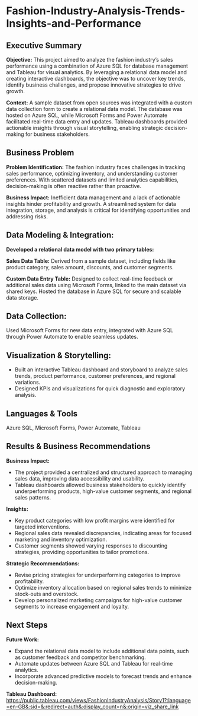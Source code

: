 # Fashion-Industry-Analysis-Trends-Insights-and-Performance

## **Executive Summary**
**Objective:**
This project aimed to analyze the fashion industry’s sales performance using a combination of Azure SQL for database management and Tableau for visual analytics. By leveraging a relational data model and creating interactive dashboards, the objective was to uncover key trends, identify business challenges, and propose innovative strategies to drive growth.

**Context:** 
A sample dataset from open sources was integrated with a custom data collection form to create a relational data model. The database was hosted on Azure SQL, while Microsoft Forms and Power Automate facilitated real-time data entry and updates. Tableau dashboards provided actionable insights through visual storytelling, enabling strategic decision-making for business stakeholders.

## **Business Problem**
**Problem Identification:**
The fashion industry faces challenges in tracking sales performance, optimizing inventory, and understanding customer preferences. With scattered datasets and limited analytics capabilities, decision-making is often reactive rather than proactive.

**Business Impact:**
Inefficient data management and a lack of actionable insights hinder profitability and growth. A streamlined system for data integration, storage, and analysis is critical for identifying opportunities and addressing risks.

## **Data Modeling & Integration:**

**Developed a relational data model with two primary tables:**

**Sales Data Table:** 
Derived from a sample dataset, including fields like product category, sales amount, discounts, and customer segments.

**Custom Data Entry Table:** 
Designed to collect real-time feedback or additional sales data using Microsoft Forms, linked to the main dataset via shared keys.
Hosted the database in Azure SQL for secure and scalable data storage.

## **Data Collection:**

Used Microsoft Forms for new data entry, integrated with Azure SQL through Power Automate to enable seamless updates.

## **Visualization & Storytelling:**

* Built an interactive Tableau dashboard and storyboard to analyze sales trends, product performance, customer preferences, and regional variations.
* Designed KPIs and visualizations for quick diagnostic and exploratory analysis.

## **Languages & Tools**
Azure SQL, Microsoft Forms, Power Automate, Tableau

## **Results & Business Recommendations**
**Business Impact:**

* The project provided a centralized and structured approach to managing sales data, improving data accessibility and usability.
* Tableau dashboards allowed business stakeholders to quickly identify underperforming products, high-value customer segments, and regional sales patterns.

**Insights:**

* Key product categories with low profit margins were identified for targeted interventions.
* Regional sales data revealed discrepancies, indicating areas for focused marketing and inventory optimization.
* Customer segments showed varying responses to discounting strategies, providing opportunities to tailor promotions.

**Strategic Recommendations:**

* Revise pricing strategies for underperforming categories to improve profitability.
* Optimize inventory allocation based on regional sales trends to minimize stock-outs and overstock.
* Develop personalized marketing campaigns for high-value customer segments to increase engagement and loyalty.

## **Next Steps**
**Future Work:**

* Expand the relational data model to include additional data points, such as customer feedback and competitor benchmarking.
* Automate updates between Azure SQL and Tableau for real-time analytics.
* Incorporate advanced predictive models to forecast trends and enhance decision-making.

**Tableau Dashboard:** https://public.tableau.com/views/FashionIndustryAnalysis/Story1?:language=en-GB&:sid=&:redirect=auth&:display_count=n&:origin=viz_share_link

